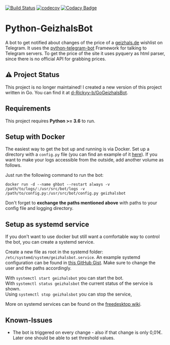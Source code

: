 [![Build Status](https://github.com/d-Rickyy-b/Python-GeizhalsBot/workflows/build/badge.svg?branch=master)](https://github.com/d-Rickyy-b/Python-GeizhalsBot/actions?query=workflow%3Abuild+branch%3Amaster)
[![codecov](https://codecov.io/gh/d-Rickyy-b/Python-GeizhalsBot/branch/master/graph/badge.svg?token=FMP0JX7HKA)](https://codecov.io/gh/d-Rickyy-b/Python-GeizhalsBot)
[![Codacy Badge](https://api.codacy.com/project/badge/Grade/c923f31dca164626bedb1b21c663cc94)](https://www.codacy.com/manual/d-Rickyy-b/Python-GeizhalsBot?utm_source=github.com&amp;utm_medium=referral&amp;utm_content=d-Rickyy-b/Python-GeizhalsBot&amp;utm_campaign=Badge_Grade)

# Python-GeizhalsBot
A bot to get notified about changes of the price of a [geizhals.de](https://geizhals.de) wishlist on Telegram. It uses the [python-telegram-bot](https://github.com/python-telegram-bot/python-telegram-bot) Framework for talking to Telegram servers.
To get the price of the site it uses pyquery as html parser, since there is no official API for grabbing prices.

## ⚠ Project Status
This project is no longer maintained! I created a new version of this project written in Go. You can find it at [d-Rickyy-b/GoGeizhalsBot](https://github.com/d-Rickyy-b/GoGeizhalsBot).

## Requirements
This project requires **Python >= 3.6** to run.

## Setup with Docker
The easiest way to get the bot up and running is via Docker. 
Set up a directory with a `config.py` file (you can find an example of it [here](https://github.com/d-Rickyy-b/Python-GeizhalsBot/blob/master/config.sample.py)). If you want to make your logs accessible from the outside, add another volume as follows.

Just run the following command to run the bot:

`docker run -d --name ghbot --restart always -v /path/to/logs/:/usr/src/bot/logs -v /path/to/config.py:/usr/src/bot/config.py geizhalsbot`

Don't forget to **exchange the paths mentioned above** with paths to your config file and logging directory.

## Setup as systemd service

If you don't want to use docker but still want a comfortable way to control the bot, you can create a systemd service.

Create a new file as root in the systemd folder: `/etc/systemd/system/geizhalsbot.service`.
An example systemd configuration can be found in [this GitHub Gist](https://gist.github.com/d-Rickyy-b/6ef4c95bed57da1056e0c696a36e8559). Make sure to change the user and the paths accordingly.

With `systemctl start geizhalsbot` you can start the bot.  
With `systemctl status geizhalsbot` the current status of the service is shown.  
Using `systemctl stop geizhalsbot` you can stop the service,

More on systemd services can be found on the [freedesktop wiki](https://www.freedesktop.org/wiki/Software/systemd/).

## Known-Issues
- The bot is triggered on every change - also if that change is only 0,01€. Later one should be able to set threshold values.
